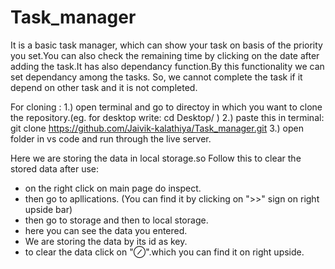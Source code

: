 # Task_manager
It is a basic task manager, which can show your task on basis of the priority you set.You can also check the remaining time by clicking on the date after adding the task.It has also dependancy function.By this functionality we can set dependancy among the tasks. So, we cannot complete the task if it depend on other task and it is not completed.


For cloning :
1.) open terminal and go to directoy in which you want to clone the repository.(eg. for desktop write: cd Desktop/ )
2.) paste this in terminal: git clone https://github.com/Jaivik-kalathiya/Task_manager.git
3.) open folder in vs code and run through the live server.

Here we are storing the data in local storage.so Follow this to clear the stored data after use:

- on the right click on main page do inspect.
- then go to apllications. (You can find it by clicking on ">>" sign on right upside bar)
- then go to storage and then to local storage.
- here you can see the data you entered.
- We are storing the data by its id as key.
- to clear the data click on "⊘".which you can find it on right upside.
  
  

